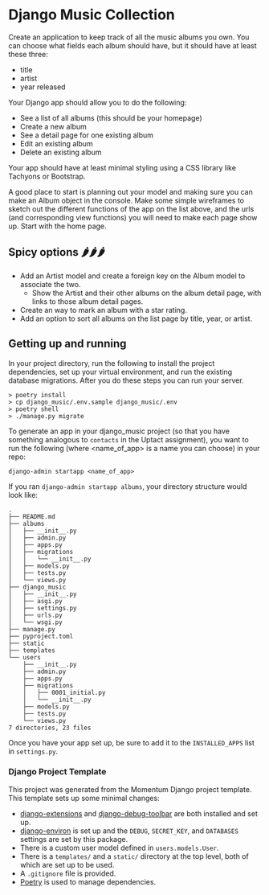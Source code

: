 # Django Music Collection

Create an application to keep track of all the music albums you own. You can choose what fields each album should have, but it should have at least these three:

- title
- artist
- year released

Your Django app should allow you to do the following:

- See a list of all albums (this should be your homepage)
- Create a new album
- See a detail page for one existing album
- Edit an existing album
- Delete an existing album

Your app should have at least minimal styling using a CSS library like Tachyons or Bootstrap.

A good place to start is planning out your model and making sure you can make an Album object in the console. Make some simple wireframes to sketch out the different functions of the app on the list above, and the urls (and corresponding view functions) you will need to make each page show up. Start with the home page.

## Spicy options 🌶️🌶️🌶️

- Add an Artist model and create a foreign key on the Album model to associate the two.
  - Show the Artist and their other albums on the album detail page, with links to those album detail pages.
- Create an way to mark an album with a star rating.
- Add an option to sort all albums on the list page by title, year, or artist.

## Getting up and running

In your project directory, run the following to install the project dependencies, set up your virtual environment, and run the existing database migrations. After you do these steps you can run your server.

```
> poetry install
> cp django_music/.env.sample django_music/.env
> poetry shell
> ./manage.py migrate
```

To generate an app in your django_music project (so that you have something analogous to `contacts` in the Uptact assignment), you want to run the following (where <name_of_app> is a name you can choose) in your repo:

`django-admin startapp <name_of_app>`

If you ran `django-admin startapp albums`, your directory structure would look like:

```
.
├── README.md
├── albums
│   ├── __init__.py
│   ├── admin.py
│   ├── apps.py
│   ├── migrations
│   │   └── __init__.py
│   ├── models.py
│   ├── tests.py
│   └── views.py
├── django_music
│   ├── __init__.py
│   ├── asgi.py
│   ├── settings.py
│   ├── urls.py
│   └── wsgi.py
├── manage.py
├── pyproject.toml
├── static
├── templates
└── users
    ├── __init__.py
    ├── admin.py
    ├── apps.py
    ├── migrations
    │   ├── 0001_initial.py
    │   └── __init__.py
    ├── models.py
    ├── tests.py
    └── views.py
7 directories, 23 files
```

Once you have your app set up, be sure to add it to the `INSTALLED_APPS` list in `settings.py`.

### Django Project Template

This project was generated from the Momentum Django project template. This template sets up some minimal changes:

- [django-extensions](https://django-extensions.readthedocs.io/en/latest/) and [django-debug-toolbar](https://django-debug-toolbar.readthedocs.io/en/latest/) are both installed and set up.
- [django-environ](https://django-environ.readthedocs.io/en/latest/) is set up and the `DEBUG`, `SECRET_KEY`, and `DATABASES` settings are set by this package.
- There is a custom user model defined in `users.models.User`.
- There is a `templates/` and a `static/` directory at the top level, both of which are set up to be used.
- A `.gitignore` file is provided.
- [Poetry](https://python-poetry.org/) is used to manage dependencies.

